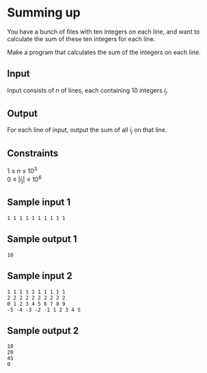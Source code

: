 # Summing up
You have a bunch of files with ten integers on each line, and want to calculate the sum of these ten integers for each line.

Make a program that calculates the sum of the integers on each line.

## Input
Input consists of _n_ of lines, each containing 10 integers _i<sub>j</sub>_.

## Output
For each line of input, output the sum of all _i<sub>j</sub>_ on that line.

## Constraints
1 &le; _n_ &le; 10<sup>3</sup>  
0 &le; |_i<sub>j</sub>_| &le; 10<sup>6</sup>

## Sample input 1
```
1 1 1 1 1 1 1 1 1 1
```

## Sample output 1
```
10
```

## Sample input 2
```
1 1 1 1 1 1 1 1 1 1
2 2 2 2 2 2 2 2 2 2
0 1 2 3 4 5 6 7 8 9
-5 -4 -3 -2 -1 1 2 3 4 5
```

## Sample output 2
```
10
20
45
0
```